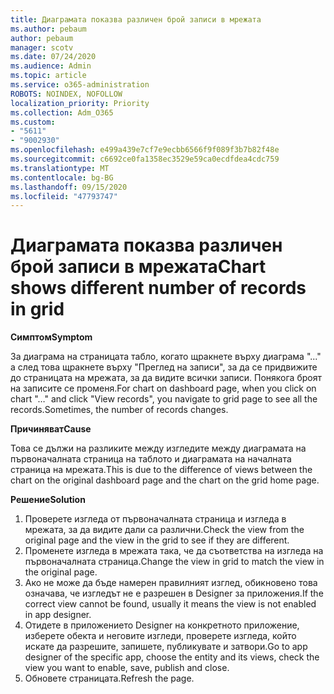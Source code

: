 ```yaml
---
title: Диаграмата показва различен брой записи в мрежата
ms.author: pebaum
author: pebaum
manager: scotv
ms.date: 07/24/2020
ms.audience: Admin
ms.topic: article
ms.service: o365-administration
ROBOTS: NOINDEX, NOFOLLOW
localization_priority: Priority
ms.collection: Adm_O365
ms.custom:
- "5611"
- "9002930"
ms.openlocfilehash: e499a439e7cf7e9ecbb6566f9f089f3b7b82f48e
ms.sourcegitcommit: c6692ce0fa1358ec3529e59ca0ecdfdea4cdc759
ms.translationtype: MT
ms.contentlocale: bg-BG
ms.lasthandoff: 09/15/2020
ms.locfileid: "47793747"
---
```

# <a name="chart-shows-different-number-of-records-in-grid"></a><span data-ttu-id="40688-102">Диаграмата показва различен брой записи в мрежата</span><span class="sxs-lookup"><span data-stu-id="40688-102">Chart shows different number of records in grid</span></span>

<span data-ttu-id="40688-103">**Симптом**</span><span class="sxs-lookup"><span data-stu-id="40688-103">**Symptom**</span></span>

<span data-ttu-id="40688-104">За диаграма на страницата табло, когато щракнете върху диаграма "..." а след това щракнете върху "Преглед на записи", за да се придвижите до страницата на мрежата, за да видите всички записи. Понякога броят на записите се променя.</span><span class="sxs-lookup"><span data-stu-id="40688-104">For chart on dashboard page, when you click on chart "…" and click "View records", you navigate to grid page to see all the records.Sometimes, the number of records changes.</span></span>

<span data-ttu-id="40688-105">**Причиняват**</span><span class="sxs-lookup"><span data-stu-id="40688-105">**Cause**</span></span>

<span data-ttu-id="40688-106">Това се дължи на разликите между изгледите между диаграмата на първоначалната страница на таблото и диаграмата на началната страница на мрежата.</span><span class="sxs-lookup"><span data-stu-id="40688-106">This is due to the difference of views between the chart on the original dashboard page and the chart on the grid home page.</span></span>  

<span data-ttu-id="40688-107">**Решение**</span><span class="sxs-lookup"><span data-stu-id="40688-107">**Solution**</span></span>

1. <span data-ttu-id="40688-108">Проверете изгледа от първоначалната страница и изгледа в мрежата, за да видите дали са различни.</span><span class="sxs-lookup"><span data-stu-id="40688-108">Check the view from the original page and the view in the grid to see if they are different.</span></span>
2. <span data-ttu-id="40688-109">Променете изгледа в мрежата така, че да съответства на изгледа на първоначалната страница.</span><span class="sxs-lookup"><span data-stu-id="40688-109">Change the view in grid to match the view in the original page.</span></span>
3. <span data-ttu-id="40688-110">Ако не може да бъде намерен правилният изглед, обикновено това означава, че изгледът не е разрешен в Designer за приложения.</span><span class="sxs-lookup"><span data-stu-id="40688-110">If the correct view cannot be found, usually it means the view is not enabled in app designer.</span></span>
4. <span data-ttu-id="40688-111">Отидете в приложението Designer на конкретното приложение, изберете обекта и неговите изгледи, проверете изгледа, който искате да разрешите, запишете, публикувате и затвори.</span><span class="sxs-lookup"><span data-stu-id="40688-111">Go to app designer of the specific app, choose the entity and its views, check the view you want to enable, save, publish and close.</span></span>
5. <span data-ttu-id="40688-112">Обновете страницата.</span><span class="sxs-lookup"><span data-stu-id="40688-112">Refresh the page.</span></span>